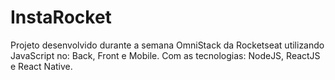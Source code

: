 # InstaRocket

Projeto desenvolvido durante a semana OmniStack da Rocketseat utilizando JavaScript no: Back, Front e Mobile. Com as tecnologias: NodeJS, ReactJS e React Native.
